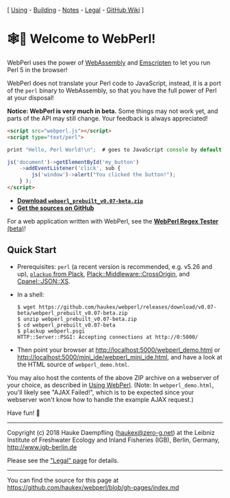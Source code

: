 
\[ [Using](using.html) -
[Building](building.html) -
[Notes](notes.html) -
[Legal](legal.html) -
[GitHub Wiki](https://github.com/haukex/webperl/wiki) \]

🕸️🐪 Welcome to WebPerl!
======================


WebPerl uses the power of [WebAssembly](https://webassembly.org/) and
[Emscripten](http://emscripten.org/) to let you run Perl 5 in the browser!

WebPerl does not translate your Perl code to JavaScript, instead, it is
a port of the `perl` binary to WebAssembly, so that you have the full
power of Perl at your disposal!

**Notice: WebPerl is very much in beta.**
Some things may not work yet, and parts of the API may still change.
Your feedback is always appreciated!

```html
<script src="webperl.js"></script>
<script type="text/perl">

print "Hello, Perl World!\n";  # goes to JavaScript console by default

js('document')->getElementById('my_button')
	->addEventListener('click', sub {
		js('window')->alert("You clicked the button!");
	} );
</script>
```

- [**Download `webperl_prebuilt_v0.07-beta.zip`**](https://github.com/haukex/webperl/releases/download/v0.07-beta/webperl_prebuilt_v0.07-beta.zip)
- [**Get the sources on GitHub**](https://github.com/haukex/webperl)

For a web application written with WebPerl, see the
[**WebPerl Regex Tester** (beta)](regex.html)!


Quick Start
-----------

- Prerequisites: `perl` (a recent version is recommended, e.g. v5.26 and up),
  [`plackup` from Plack](https://metacpan.org/pod/distribution/Plack/script/plackup),
  [Plack::Middleware::CrossOrigin](https://metacpan.org/pod/Plack::Middleware::CrossOrigin),
  and [Cpanel::JSON::XS](https://metacpan.org/pod/Cpanel::JSON::XS).

- In a shell:
  
      $ wget https://github.com/haukex/webperl/releases/download/v0.07-beta/webperl_prebuilt_v0.07-beta.zip
      $ unzip webperl_prebuilt_v0.07-beta.zip
      $ cd webperl_prebuilt_v0.07-beta
      $ plackup webperl.psgi
      HTTP::Server::PSGI: Accepting connections at http://0:5000/

- Then point your browser at
  <http://localhost:5000/webperl_demo.html> or
  <http://localhost:5000/mini_ide/webperl_mini_ide.html>,
  and have a look at the HTML source of `webperl_demo.html`.

You may also host the contents of the above ZIP archive on a webserver of your choice,
as described in [Using WebPerl](using.html). (Note: In `webperl_demo.html`, you'll
likely see "AJAX Failed!", which is to be expected since your webserver won't
know how to handle the example AJAX request.)

Have fun! ️🐪


***

Copyright (c) 2018 Hauke Daempfling (haukex@zero-g.net)
at the Leibniz Institute of Freshwater Ecology and Inland Fisheries (IGB),
Berlin, Germany, <http://www.igb-berlin.de>

Please see the ["Legal" page](legal.html) for details.

***

You can find the source for this page at
<https://github.com/haukex/webperl/blob/gh-pages/index.md>

